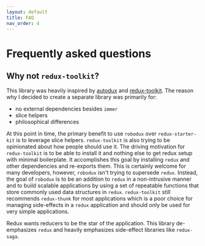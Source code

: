 ```yaml
---
layout: default
title: FAQ
nav_order: 4
---
```


# Frequently asked questions

## Why not `redux-toolkit`?

This library was heavily inspired by
[autodux](https://github.com/ericelliott/autodux) and
[redux-toolkit](https://github.com/redux/redux-toolkit). The reason why I
decided to create a separate library was primarily for:

- no external dependencies besides `immer`
- slice helpers
- philosophical differences

At this point in time, the primary benefit to use `robodux` over
`redux-starter-kit` is to leverage slice helpers. `redux-toolkit` is also trying
to be opinionated about how people should use it. The driving motivation for
`redux-toolkit` is to be able to install it and nothing else to get redux setup
with minimal boilerplate. It accomplishes this goal by installing `redux` and
other dependencies and re-exports them. This is certainly welcome for many
developers, however, `robodux` isn't trying to supersede `redux`. Instead, the
goal of `robodux` is to be an addition to `redux` in a non-intrusive manner and
to build scalable applications by using a set of repeatable functions that store
commonly used data structures in `redux`. `redux-toolkit` still recommends
`redux-thunk` for most applications which is a poor choice for managing
side-effects in a `redux` application and should only be used for very simple
applications.

Redux wants reducers to be the star of the application. This library
de-emphasizes `redux` and heavily emphasizes side-effect libraries like
`redux-saga`.
